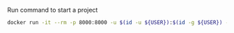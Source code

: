 Run command to start a project
```bash
docker run -it --rm -p 8000:8000 -u $(id -u ${USER}):$(id -g ${USER}) -v ${PWD}:/app node:12 /bin/bash
```
